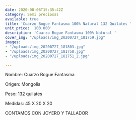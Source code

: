 ```yaml
---
date: 2020-08-06T15:35:42Z
category: Semi preciosas
available: true
title: 'Cuarzo Bogue Fantasma 100% Natural 132 Quilates '
unit_price: '100.000'
description: 'Cuarzo Bogue Fantasma 100% Natural '
cover_img: "/uploads/img_20200727_181759.jpg"
images:
- "/uploads/img_20200727_181803.jpg"
- "/uploads/img_20200727_181758.jpg"
- "/uploads/img_20200727_181751_2.jpg"

---
```

Nombre: Cuarzo Bogue Fantasma

Origen: Mongolia

Peso: 132 quilates

Medidas: 45 X 20 X 20

CONTAMOS CON JOYERO Y TALLADOR